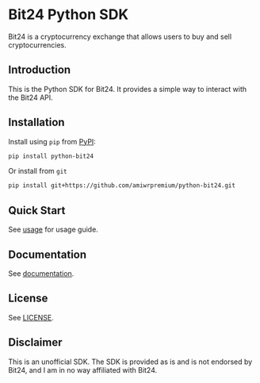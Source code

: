 # Bit24 Python SDK

Bit24 is a cryptocurrency exchange that allows users to buy and sell cryptocurrencies.

## Introduction

This is the Python SDK for Bit24. It provides a simple way to interact with the Bit24 API.

## Installation

Install using `pip` from [PyPI](https://pypi.org/project/python-bit24/):

```bash
pip install python-bit24
```

Or install from `git`

```bash
pip install git+https://github.com/amiwrpremium/python-bit24.git
```

## Quick Start

See [usage](https://python-bit24.readthedocs.io/en/latest/usage/) for usage guide.

## Documentation

See [documentation](https://python-bit24.readthedocs.io/en/latest/).

## License

See [LICENSE](LICENSE).

## Disclaimer

This is an unofficial SDK. The SDK is provided as is and is not endorsed by Bit24, and I am in no way affiliated with
Bit24.

